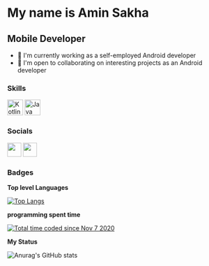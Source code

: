 My name is Amin Sakha
===============================

Mobile Developer
-----------------------------

*   🚀  I'm currently working as a self-employed Android developer
*   🤝  I'm open to collaborating on interesting projects as an Android developer
                  
### Skills
<p align="left">
  <a href="https://kotlinlang.org/" target="_blank" rel="noreferrer"><img src="https://raw.githubusercontent.com/danielcranney/readme-generator/main/public/icons/skills/kotlin-colored.svg" width="36" height="36" alt="Kotlin" /></a>
    <a href="https://java.com/" target="_blank" rel="noreferrer"><img src="https://raw.githubusercontent.com/danielcranney/readme-generator/main/public/icons/skills/java-colored.svg" width="36" height="36" alt="Java" /></a>
</p>
                    
### Socials
                  
<p align="left">
    <a href="https://www.instagram.com/_aminmas" target="_blank" rel="noreferrer"><img src="https://raw.githubusercontent.com/danielcranney/readme-generator/main/public/icons/socials/instagram.svg" width="32" height="32" /></a>
  <a href="https://www.linkedin.com/in/aminsakha" target="_blank" rel="noreferrer"><img src="https://raw.githubusercontent.com/danielcranney/readme-generator/main/public/icons/socials/linkedin.svg" width="32" height="32" /></a>

### Badges

<b>Top level Languages</b>

[![Top Langs](https://github-readme-stats.vercel.app/api/top-langs/?username=aminsakha&langs_count=4)](https://github.com/anuraghazra/github-readme-stats)

<b>programming spent time</b>

<a href="https://wakatime.com/@898ee003-2636-4b76-b420-4528f533d017"><img src="https://wakatime.com/badge/user/898ee003-2636-4b76-b420-4528f533d017.svg" alt="Total time coded since Nov 7 2020" /></a>
  
<b>My Status</b>

![Anurag's GitHub stats](https://github-readme-stats.vercel.app/api?username=aminsakha&show_icons=true&theme=radical)
